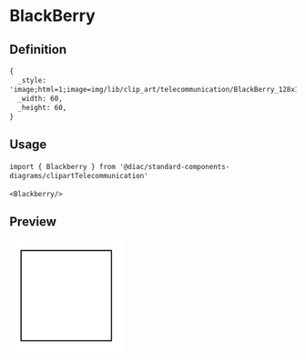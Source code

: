 # BlackBerry

## Definition

```
{
  _style: 'image;html=1;image=img/lib/clip_art/telecommunication/BlackBerry_128x128.pngstrokeColor=none;',
  _width: 60,
  _height: 60,
}
```

## Usage

```
import { Blackberry } from '@diac/standard-components-diagrams/clipartTelecommunication'

<Blackberry/>
```

## Preview

<img src="./blackberry.png" width="200"/>
